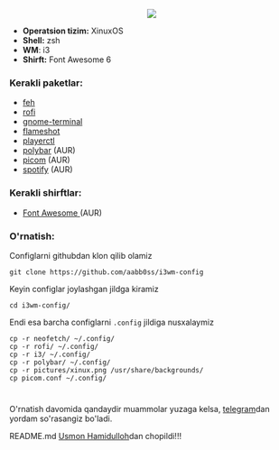<p align="center">
  <img src="https://github.com/aabb0ss/i3wm-config/blob/main/pictures/screenshot.png?raw=true">
</p>

- <b>Operatsion tizim:</b> XinuxOS
- <b>Shell:</b> zsh
- <b>WM</b>: i3
- <b>Shirft:</b> Font Awesome 6

<h3>Kerakli paketlar:</h3>

- <a href="https://archlinux.org/packages/extra/x86_64/feh">feh</a>
- <a href="https://archlinux.org/packages/community/x86_64/rofi">rofi</a>
- <a href="https://archlinux.org/packages/community/x86_64/gnome-terminal">gnome-terminal</a>
- <a href="https://archlinux.org/packages/community/x86_64/flameshot">flameshot</a>
- <a href="https://archlinux.org/packages/community/x86_64/playerctl">playerctl</a>
- <a href="https://archlinux.org/packages/community/x86_64/polybar">polybar</a> (AUR)
- <a href="https://archlinux.org/packages/community/x86_64/picom">picom</a> (AUR)
- <a href="https://aur.archlinux.org/packages/spotify">spotify</a> (AUR)

<h3>Kerakli shirftlar:</h3>

- <a href="https://archlinux.org/packages/community/any/ttf-font-awesome/">Font Awesome </a> (AUR)

<h3>O'rnatish:</h3>

Configlarni githubdan klon qilib olamiz
```
git clone https://github.com/aabb0ss/i3wm-config
```
Keyin configlar joylashgan jildga kiramiz
```
cd i3wm-config/
```
Endi esa barcha configlarni <code>.config</code> jildiga nusxalaymiz
```
cp -r neofetch/ ~/.config/
cp -r rofi/ ~/.config/
cp -r i3/ ~/.config/
cp -r polybar/ ~/.config/   
cp -r pictures/xinux.png /usr/share/backgrounds/
cp picom.conf ~/.config/
```

#
O'rnatish davomida qandaydir muammolar yuzaga kelsa, <a href="https://t.me/aabdusattorov">telegram</a>dan yordam so'rasangiz bo'ladi.

README.md <a href="https://github.com/UsmonHamidulloh">Usmon Hamidulloh</a>dan chopildi!!!
